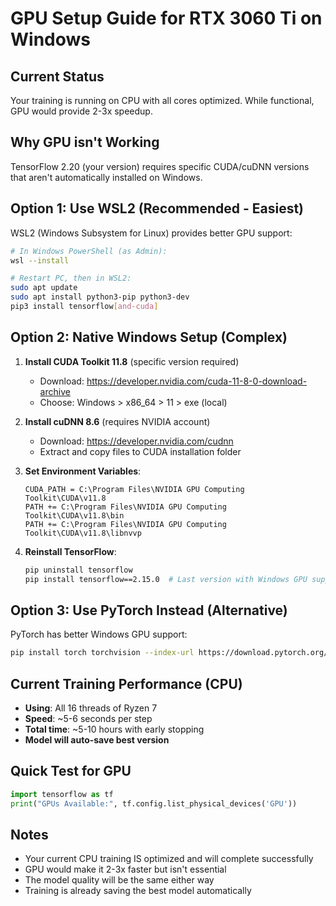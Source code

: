 # GPU Setup Guide for RTX 3060 Ti on Windows

## Current Status
Your training is running on CPU with all cores optimized. While functional, GPU would provide 2-3x speedup.

## Why GPU isn't Working
TensorFlow 2.20 (your version) requires specific CUDA/cuDNN versions that aren't automatically installed on Windows.

## Option 1: Use WSL2 (Recommended - Easiest)
WSL2 (Windows Subsystem for Linux) provides better GPU support:

```bash
# In Windows PowerShell (as Admin):
wsl --install

# Restart PC, then in WSL2:
sudo apt update
sudo apt install python3-pip python3-dev
pip3 install tensorflow[and-cuda]
```

## Option 2: Native Windows Setup (Complex)
1. **Install CUDA Toolkit 11.8** (specific version required)
   - Download: https://developer.nvidia.com/cuda-11-8-0-download-archive
   - Choose: Windows > x86_64 > 11 > exe (local)

2. **Install cuDNN 8.6** (requires NVIDIA account)
   - Download: https://developer.nvidia.com/cudnn
   - Extract and copy files to CUDA installation folder

3. **Set Environment Variables**:
   ```
   CUDA_PATH = C:\Program Files\NVIDIA GPU Computing Toolkit\CUDA\v11.8
   PATH += C:\Program Files\NVIDIA GPU Computing Toolkit\CUDA\v11.8\bin
   PATH += C:\Program Files\NVIDIA GPU Computing Toolkit\CUDA\v11.8\libnvvp
   ```

4. **Reinstall TensorFlow**:
   ```bash
   pip uninstall tensorflow
   pip install tensorflow==2.15.0  # Last version with Windows GPU support
   ```

## Option 3: Use PyTorch Instead (Alternative)
PyTorch has better Windows GPU support:

```bash
pip install torch torchvision --index-url https://download.pytorch.org/whl/cu118
```

## Current Training Performance (CPU)
- **Using**: All 16 threads of Ryzen 7
- **Speed**: ~5-6 seconds per step
- **Total time**: ~5-10 hours with early stopping
- **Model will auto-save best version**

## Quick Test for GPU
```python
import tensorflow as tf
print("GPUs Available:", tf.config.list_physical_devices('GPU'))
```

## Notes
- Your current CPU training IS optimized and will complete successfully
- GPU would make it 2-3x faster but isn't essential
- The model quality will be the same either way
- Training is already saving the best model automatically